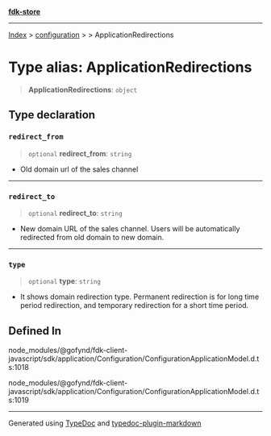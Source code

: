 [**fdk-store**](../../../README.md)
***

[Index](../../../API.md) > [configuration](../../README.md) > [<internal>](../README.md) > ApplicationRedirections

# Type alias: ApplicationRedirections

> **ApplicationRedirections**: `object`

## Type declaration

### `redirect_from`

> `optional` **redirect\_from**: `string`

- Old domain url of the sales channel

***

### `redirect_to`

> `optional` **redirect\_to**: `string`

- New domain URL of the sales channel. Users
will be automatically redirected from old domain to new domain.

***

### `type`

> `optional` **type**: `string`

- It shows domain redirection type. Permanent
redirection is for long time period redirection, and temporary redirection
for a short time period.

## Defined In

node\_modules/@gofynd/fdk-client-javascript/sdk/application/Configuration/ConfigurationApplicationModel.d.ts:1018

node\_modules/@gofynd/fdk-client-javascript/sdk/application/Configuration/ConfigurationApplicationModel.d.ts:1019

***
Generated using [TypeDoc](https://typedoc.org/) and [typedoc-plugin-markdown](https://www.npmjs.com/package/typedoc-plugin-markdown)
